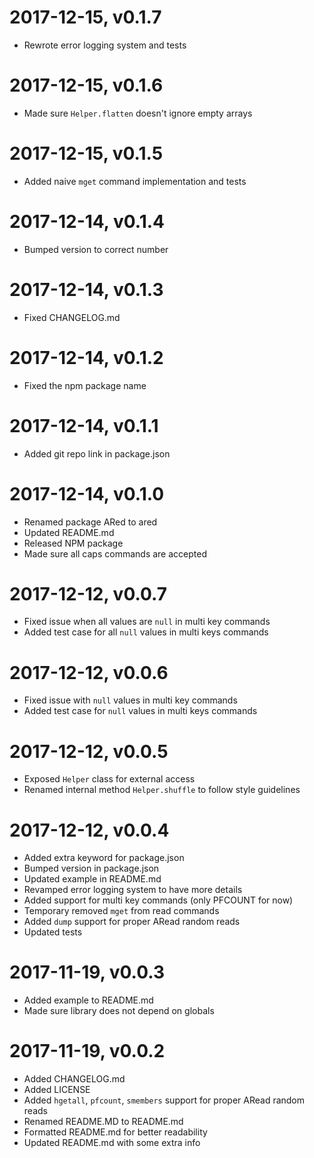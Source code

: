 # 2017-12-15, v0.1.7
* Rewrote error logging system and tests

# 2017-12-15, v0.1.6
* Made sure `Helper.flatten` doesn't ignore empty arrays

# 2017-12-15, v0.1.5
* Added naive `mget` command implementation and tests

# 2017-12-14, v0.1.4
* Bumped version to correct number

# 2017-12-14, v0.1.3
* Fixed CHANGELOG.md

# 2017-12-14, v0.1.2
* Fixed the npm package name

# 2017-12-14, v0.1.1
* Added git repo link in package.json

# 2017-12-14, v0.1.0
* Renamed package ARed to ared
* Updated README.md
* Released NPM package
* Made sure all caps commands are accepted

# 2017-12-12, v0.0.7
* Fixed issue when all values are `null` in multi key commands 
* Added test case for all `null` values in multi keys commands

# 2017-12-12, v0.0.6
* Fixed issue with `null` values in multi key commands 
* Added test case for `null` values in multi keys commands

# 2017-12-12, v0.0.5
* Exposed `Helper` class for external access
* Renamed internal method `Helper.shuffle` to follow style guidelines

# 2017-12-12, v0.0.4
* Added extra keyword for package.json
* Bumped version in package.json
* Updated example in README.md
* Revamped error logging system to have more details
* Added support for multi key commands (only PFCOUNT for now)
* Temporary removed `mget` from read commands
* Added `dump` support for proper ARead random reads
* Updated tests

# 2017-11-19, v0.0.3
* Added example to README.md
* Made sure library does not depend on globals

# 2017-11-19, v0.0.2

* Added CHANGELOG.md
* Added LICENSE
* Added `hgetall`, `pfcount`, `smembers` support for proper ARead random reads
* Renamed README.MD to README.md
* Formatted README.md for better readability
* Updated README.md with some extra info